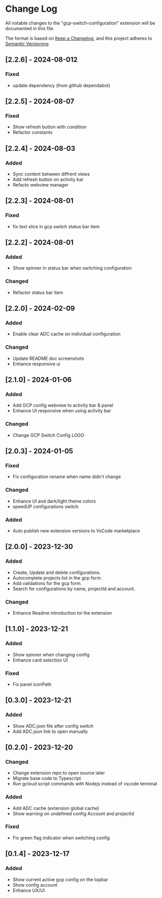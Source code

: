 # Change Log

All notable changes to the "gcp-switch-configuration" extension will be documented in this file.

The format is based on [Keep a Changelog](https://keepachangelog.com/en/1.0.0/),
and this project adheres to [Semantic Versioning](https://semver.org/spec/v2.0.0.html).

## [2.2.6] - 2024-08-012

### Fixed

- update dependency (from github dependabot) 


## [2.2.5] - 2024-08-07

### Fixed

- Show refresh button with condition
- Refactor constants

## [2.2.4] - 2024-08-03

### Added

- Sync content between diffrent views
- Add refresh button on activity bar
- Refacto webview manager

## [2.2.3] - 2024-08-01

### Fixed

- fix text slice in gcp switch status bar item

## [2.2.2] - 2024-08-01

### Added

- Show spinner in status bar when switching configuration

### Changed

- Refactor status bar item

## [2.2.0] - 2024-02-09

### Added

- Enable clear ADC cache on individual configuration

### Changed

- Update README doc screenshots
- Enhance responsive ui

## [2.1.0] - 2024-01-06

### Added

- Add GCP config webview to activity bar & panel
- Enhance UI responsive when using activity bar

### Changed

- Change GCP Switch Config LOGO

## [2.0.3] - 2024-01-05

### Fixed

- Fix configuration rename when name didn't change

### Changed

- Enhance UI and dark/light theme colors
- speedUP configurations switch

### Added

- Auto publish new extension versions to VsCode marketplace

## [2.0.0] - 2023-12-30

### Added

- Create, Update and delete configurations.
- Autocomplete projects list in the gcp form.
- Add validations for the gcp form.
- Search for configurations by name, projectId and account.

### Changed

- Enhance Readme introduction toi the extension

## [1.1.0] - 2023-12-21

### Added

- Show spinner when changing config
- Enhance card selection UI

### Fixed

- Fix panel iconPath

## [0.3.0] - 2023-12-21

### Added

- Show ADC.json file after config switch
- Add ADC.json link to open manually

## [0.2.0] - 2023-12-20

### Changed

- Change extension repo to open source later
- Migrate base code to Typescript
- Run gcloud script commands with Nodejs instead of vscode terminal

### Added

- Add ADC cache (extension global cache)
- Show warning on undefined config Account and projectId

### Fixed

- Fix green flag indicator when switching config

## [0.1.4] - 2023-12-17

### Added

- Show current active gcp config on the topbar
- Show config account
- Enhance UX/UI
